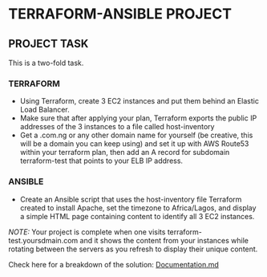 # TERRAFORM-ANSIBLE PROJECT

## PROJECT TASK
This is a two-fold task.
### TERRAFORM
- Using Terraform, create 3 EC2 instances and put them behind an Elastic Load Balancer.
- Make sure that after applying your plan, Terraform exports the public IP addresses of the 3 instances to a file called host-inventory
- Get a .com.ng or any other domain name for yourself (be creative, this will be a domain you can keep using) and set it up with AWS Route53 within your terraform plan, then add an A record for subdomain terraform-test
 that points to your ELB IP address.

### ANSIBLE
- Create an Ansible script that uses the host-inventory file Terraform created to install Apache, set the timezone to Africa/Lagos, and display a simple HTML page containing content to identify all 3 EC2 instances.


*NOTE:* Your project is complete when one visits terraform-test.yoursdmain.com and it shows the content from your instances while rotating between the servers as you refresh to display their unique content.


Check here for a breakdown of the solution: [Documentation.md](https://github.com/Zenitugo/terraform-ansible/blob/master/documentation.md)
